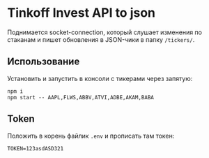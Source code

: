 # Tinkoff Invest API to json
Поднимается socket-connection, который слушает изменения по стаканам и пишет обновления в JSON-чики в папку `/tickers/`.

## Использование
Установить и запустить в консоли с тикерами через запятую:
```
npm i
npm start -- AAPL,FLWS,ABBV,ATVI,ADBE,AKAM,BABA
```

## Token
Положить в корень файлик `.env` и прописать там токен:
```
TOKEN=123asdASD321
```